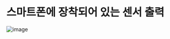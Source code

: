 # 스마트폰에 장착되어 있는 센서 출력
![image](https://user-images.githubusercontent.com/88826811/207275715-6af9111e-addc-454b-aec8-458e69729279.png)
